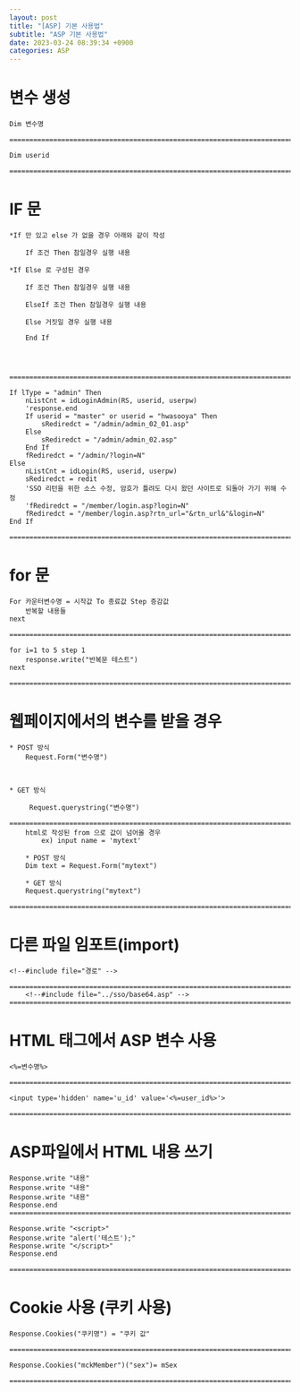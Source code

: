 ```yaml
---
layout: post
title: "[ASP] 기본 사용법"
subtitle: "ASP 기본 사용법"
date: 2023-03-24 08:39:34 +0900
categories: ASP
---
```


# 변수 생성
	
	Dim 변수명
	
	=====================================================================================================================================================

	Dim userid

	=====================================================================================================================================================

# IF 문
	
	*If 만 있고 else 가 없을 경우 아래와 같이 작성

		If 조건 Then 참일경우 실행 내용
	
	*If Else 로 구성된 경우
		
		If 조건 Then 참일경우 실행 내용
		
		ElseIf 조건 Then 참일경우 실행 내용

		Else 거짓일 경우 실행 내용
		
		End If


	

	=====================================================================================================================================================

	If lType = "admin" Then
		nListCnt = idLoginAdmin(RS, userid, userpw)
		'response.end
		If userid = "master" or userid = "hwasooya" Then
			sRediredct = "/admin/admin_02_01.asp"
		Else
			sRediredct = "/admin/admin_02.asp"
		End If
		fRediredct = "/admin/?login=N"
	Else
		nListCnt = idLogin(RS, userid, userpw)
		sRediredct = redit
		'SSO 리턴을 위한 소스 수정, 암호가 틀려도 다시 왔던 사이트로 되돌아 가기 위해 수정
		'fRediredct = "/member/login.asp?login=N"
		fRediredct = "/member/login.asp?rtn_url="&rtn_url&"&login=N"
	End If

	=====================================================================================================================================================


# for 문

	For 카운터변수명 = 시작값 To 종료값 Step 증감값
		반복할 내용들
	next

	=====================================================================================================================================================

	for i=1 to 5 step 1
		response.write("반복문 테스트")
	next
		
	=====================================================================================================================================================




# 웹페이지에서의 변수를 받을 경우
	
	* POST 방식
		Request.Form("변수명")



	* GET 방식

		 Request.querystring("변수명") 

	=====================================================================================================================================================
		html로 작성된 from 으로 값이 넘어올 경우
			ex) input name = 'mytext'
		
		* POST 방식
		Dim text = Request.Form("mytext")

		* GET 방식
		Request.querystring("mytext") 

	=====================================================================================================================================================


# 다른 파일 임포트(import)

	<!--#include file="경로" -->

	=====================================================================================================================================================
		<!--#include file="../sso/base64.asp" -->
	=====================================================================================================================================================

# HTML 태그에서 ASP 변수 사용
	<%=변수명%>
	
	=====================================================================================================================================================

	<input type='hidden' name='u_id' value='<%=user_id%>'>

	=====================================================================================================================================================


# ASP파일에서 HTML 내용 쓰기

	Response.write "내용"
	Response.write "내용"
	Response.write "내용"
	Response.end
	=====================================================================================================================================================

	Response.write "<script>"
	Response.write "alert('테스트');"
	Response.write "</script>"
	Response.end
	
	=====================================================================================================================================================


# Cookie 사용 (쿠키 사용)

	Response.Cookies("쿠키명") = "쿠키 값"

	=====================================================================================================================================================

	Response.Cookies("mckMember")("sex")= mSex

	=====================================================================================================================================================
                                                                                                                                                                                                                                                                                                                                                                                                                                                                                                                                                                                                                                                                                                                                                                                                                                                                                                                                                                                                                                                                                                                                                                                                                                                                                                                                                                                                                                                                                                                                                                                                                                                                                                                                                                                                                                                                                                                                                                                                                                                                                                                                                                                                                                                                                                                                                                                                                                                                                                                                                                                                                                                                                                                                                                                                                                                                                                                                                                                                                                                                                                                                                                                                                                                                                                                                                                                                                                                                                                                                                                                                                                                                                                                                                                                                                                                                                                                                                                                                                                                                                                                                                                                                                                                                                                                                                                                                                                                                                                                                                                                                                                                                                                                                        

